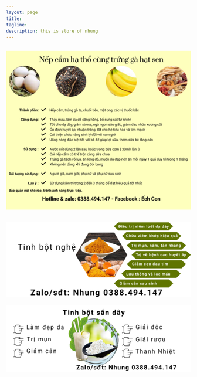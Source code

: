 ```yaml
---
layout: page
title:
tagline:
description: this is store of nhung
---
```

![image01](https://raw.githubusercontent.com/nhungStore/nhungstore.github.io/master/assets/img/Final04.jpg)
---
![image02](https://raw.githubusercontent.com/nhungStore/nhungstore.github.io/master/assets/img/botnghe.png)
---
![image03](https://raw.githubusercontent.com/nhungStore/nhungstore.github.io/master/assets/img/sanday.jpg)